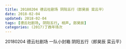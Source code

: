 ```yaml
---
title: 20180204 德云社剧场 阴阳五行（郎昊辰 栾云平）
date: 2018-02-04
updated: 2018-02-04
tags: [德云社剧场, 阴阳五行, 相声, 郎昊辰] 
categories: (2017)丁酉年场次 
---
```

20180204 德云社剧场 一队小封箱 阴阳五行（郎昊辰 栾云平）
